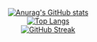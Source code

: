 <!-- ## :metal: :headphones: :man_technologist: -->

<!-- [![Github Badge](https://img.shields.io/badge/-Github-000?style=flat-square&logo=Github&logoColor=white&link=https://github.com/JonnathanRiquelmo)](https://github.com/JonnathanRiquelmo) -->
<!-- [![Linkedin Badge](https://img.shields.io/badge/-LinkedIn-blue?style=flat-square&logo=Linkedin&logoColor=white&link=https://www.linkedin.com/in/jonnathan-riquelmo/)](https://www.linkedin.com/in/jonnathan-riquelmo/) -->
<!-- [![Gmail Badge](https://img.shields.io/badge/-Gmail-c14438?style=flat-square&logo=Gmail&logoColor=white&link=mailto:jonnathan.riquelmo@gmail.com)](mailto:jonnathan.riquelmo@gmail.com) -->
<!-- [![Instagram Badge](https://img.shields.io/badge/-Instagram-C13584?style=flat-square&labelColor=C13584&logo=instagram&logoColor=white&link=https://www.instagram.com/u53r.n07.f0und/)](https://www.instagram.com/u53r.n07.f0und/) -->


<!-- # Hello, stranger! :wave:

- I'm a brazilian guy with green skin and a long orange hair who likes technology and black coffee. 
- Obviously I can electrocute people too, like <a href = "https://en.wikipedia.org/wiki/Blanka" target="_blank">Blanka</a>. ⚡⚡⚡
- Having bachelor's degrees in Information Systems (2014) and Software Engineering (2019), nowadays I'm a master's student in Software Engineering at <a href = "https://unipampa.edu.br/" target="_blank">Federal University of Pampa</a> and member of the research group <a href = "http://lesse.com.br/site/" target="_blank">LESSE</a>. 
- Enthusiast in DSLs design, implementation and use. 
- Last but not least a supporter of FLOSS movement, especially the projects with concepts || ideals || contents revolving around the combat of social misery and everyday alienation. 

### That said, have a nice day! :blush::ok_hand: -->

<div align="center">

[![Anurag's GitHub stats](https://github-readme-stats.vercel.app/api?username=JonnathanRiquelmo&hide=stars&theme=dracula&count_private=true&show_icons=true)](https://github.com/anuraghazra/github-readme-stats)
</br>
[![Top Langs](https://github-readme-stats.vercel.app/api/top-langs/?username=JonnathanRiquelmo&hide=css,html&layout=compact&theme=dracula&langs_count=10)](https://github.com/anuraghazra/github-readme-stats)
</br>
[![GitHub Streak](https://github-readme-streak-stats.herokuapp.com/?user=JonnathanRiquelmo&theme=dracula)](https://git.io/streak-stats)

<!-- ![Profile views](https://gpvc.arturio.dev/JonnathanRiquelmo) -->

</div>
